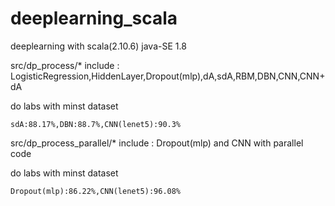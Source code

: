 # deeplearning_scala
deeplearning with scala(2.10.6)  java-SE 1.8

src/dp_process/* include :  LogisticRegression,HiddenLayer,Dropout(mlp),dA,sdA,RBM,DBN,CNN,CNN+dA

do labs with minst dataset 

    sdA:88.17%,DBN:88.7%,CNN(lenet5):90.3%


src/dp_process_parallel/* include : Dropout(mlp) and CNN with parallel code


do labs with minst dataset 

    Dropout(mlp):86.22%,CNN(lenet5):96.08%
